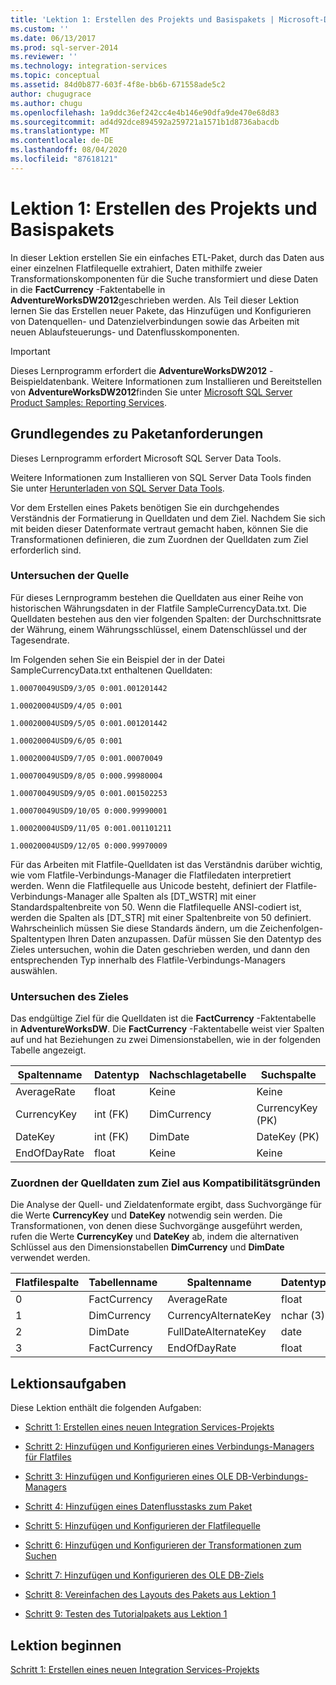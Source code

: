 ```yaml
---
title: 'Lektion 1: Erstellen des Projekts und Basispakets | Microsoft-Dokumentation'
ms.custom: ''
ms.date: 06/13/2017
ms.prod: sql-server-2014
ms.reviewer: ''
ms.technology: integration-services
ms.topic: conceptual
ms.assetid: 84d0b877-603f-4f8e-bb6b-671558ade5c2
author: chugugrace
ms.author: chugu
ms.openlocfilehash: 1a9ddc36ef242cc4e4b146e90dfa9de470e68d83
ms.sourcegitcommit: ad4d92dce894592a259721a1571b1d8736abacdb
ms.translationtype: MT
ms.contentlocale: de-DE
ms.lasthandoff: 08/04/2020
ms.locfileid: "87618121"
---
```

# <a name="lesson-1-creating-the-project-and-basic-package"></a>Lektion 1: Erstellen des Projekts und Basispakets
  In dieser Lektion erstellen Sie ein einfaches ETL-Paket, durch das Daten aus einer einzelnen Flatfilequelle extrahiert, Daten mithilfe zweier Transformationskomponenten für die Suche transformiert und diese Daten in die **FactCurrency** -Faktentabelle in **AdventureWorksDW2012**geschrieben werden. Als Teil dieser Lektion lernen Sie das Erstellen neuer Pakete, das Hinzufügen und Konfigurieren von Datenquellen- und Datenzielverbindungen sowie das Arbeiten mit neuen Ablaufsteuerungs- und Datenflusskomponenten.  
  
> [!IMPORTANT]  
>  Dieses Lernprogramm erfordert die **AdventureWorksDW2012** -Beispieldatenbank. Weitere Informationen zum Installieren und Bereitstellen von **AdventureWorksDW2012**finden Sie unter [Microsoft SQL Server Product Samples: Reporting Services](https://archive.codeplex.com/?p=msftrsprodsamples).  
  
## <a name="understanding-the-package-requirements"></a>Grundlegendes zu Paketanforderungen  
 Dieses Lernprogramm erfordert Microsoft SQL Server Data Tools.  
  
 Weitere Informationen zum Installieren von SQL Server Data Tools finden Sie unter [Herunterladen von SQL Server Data Tools](https://docs.microsoft.com/sql/ssdt/download-sql-server-data-tools-ssdt?view=sql-server-2017).  
  
 Vor dem Erstellen eines Pakets benötigen Sie ein durchgehendes Verständnis der Formatierung in Quelldaten und dem Ziel. Nachdem Sie sich mit beiden dieser Datenformate vertraut gemacht haben, können Sie die Transformationen definieren, die zum Zuordnen der Quelldaten zum Ziel erforderlich sind.  
  
### <a name="looking-at-the-source"></a>Untersuchen der Quelle  
 Für dieses Lernprogramm bestehen die Quelldaten aus einer Reihe von historischen Währungsdaten in der Flatfile SampleCurrencyData.txt. Die Quelldaten bestehen aus den vier folgenden Spalten: der Durchschnittsrate der Währung, einem Währungsschlüssel, einem Datenschlüssel und der Tagesendrate.  
  
 Im Folgenden sehen Sie ein Beispiel der in der Datei SampleCurrencyData.txt enthaltenen Quelldaten:  
  
 `1.00070049USD9/3/05 0:001.001201442`  
  
 `1.00020004USD9/4/05 0:001`  
  
 `1.00020004USD9/5/05 0:001.001201442`  
  
 `1.00020004USD9/6/05 0:001`  
  
 `1.00020004USD9/7/05 0:001.00070049`  
  
 `1.00070049USD9/8/05 0:000.99980004`  
  
 `1.00070049USD9/9/05 0:001.001502253`  
  
 `1.00070049USD9/10/05 0:000.99990001`  
  
 `1.00020004USD9/11/05 0:001.001101211`  
  
 `1.00020004USD9/12/05 0:000.99970009`  
  
 Für das Arbeiten mit Flatfile-Quelldaten ist das Verständnis darüber wichtig, wie vom Flatfile-Verbindungs-Manager die Flatfiledaten interpretiert werden. Wenn die Flatfilequelle aus Unicode besteht, definiert der Flatfile-Verbindungs-Manager alle Spalten als [DT_WSTR] mit einer Standardspaltenbreite von 50. Wenn die Flatfilequelle ANSI-codiert ist, werden die Spalten als [DT_STR] mit einer Spaltenbreite von 50 definiert. Wahrscheinlich müssen Sie diese Standards ändern, um die Zeichenfolgen-Spaltentypen Ihren Daten anzupassen. Dafür müssen Sie den Datentyp des Zieles untersuchen, wohin die Daten geschrieben werden, und dann den entsprechenden Typ innerhalb des Flatfile-Verbindungs-Managers auswählen.  
  
### <a name="looking-at-the-destination"></a>Untersuchen des Zieles  
 Das endgültige Ziel für die Quelldaten ist die **FactCurrency** -Faktentabelle in **AdventureWorksDW**. Die **FactCurrency** -Faktentabelle weist vier Spalten auf und hat Beziehungen zu zwei Dimensionstabellen, wie in der folgenden Tabelle angezeigt.  
  
|Spaltenname|Datentyp|Nachschlagetabelle|Suchspalte|  
|-----------------|---------------|------------------|-------------------|  
|AverageRate|float|Keine|Keine|  
|CurrencyKey|int (FK)|DimCurrency|CurrencyKey (PK)|  
|DateKey|int (FK)|DimDate|DateKey (PK)|  
|EndOfDayRate|float|Keine|Keine|  
  
### <a name="mapping-source-data-to-be-compatible-with-the-destination"></a>Zuordnen der Quelldaten zum Ziel aus Kompatibilitätsgründen  
 Die Analyse der Quell- und Zieldatenformate ergibt, dass Suchvorgänge für die Werte **CurrencyKey** und **DateKey** notwendig sein werden. Die Transformationen, von denen diese Suchvorgänge ausgeführt werden, rufen die Werte **CurrencyKey** und **DateKey** ab, indem die alternativen Schlüssel aus den Dimensionstabellen **DimCurrency** und **DimDate** verwendet werden.  
  
|Flatfilespalte|Tabellenname|Spaltenname|Datentyp|  
|----------------------|----------------|-----------------|---------------|  
|0|FactCurrency|AverageRate|float|  
|1|DimCurrency|CurrencyAlternateKey|nchar (3)|  
|2|DimDate|FullDateAlternateKey|date|  
|3|FactCurrency|EndOfDayRate|float|  
  
## <a name="lesson-tasks"></a>Lektionsaufgaben  
 Diese Lektion enthält die folgenden Aufgaben:  
  
-   [Schritt 1: Erstellen eines neuen Integration Services-Projekts](lesson-1-1-creating-a-new-integration-services-project.md)  
  
-   [Schritt 2: Hinzufügen und Konfigurieren eines Verbindungs-Managers für Flatfiles](lesson-1-2-adding-and-configuring-a-flat-file-connection-manager.md)  
  
-   [Schritt 3: Hinzufügen und Konfigurieren eines OLE DB-Verbindungs-Managers](lesson-1-3-adding-and-configuring-an-ole-db-connection-manager.md)  
  
-   [Schritt 4: Hinzufügen eines Datenflusstasks zum Paket](lesson-1-4-adding-a-data-flow-task-to-the-package.md)  
  
-   [Schritt 5: Hinzufügen und Konfigurieren der Flatfilequelle](lesson-1-5-adding-and-configuring-the-flat-file-source.md)  
  
-   [Schritt 6: Hinzufügen und Konfigurieren der Transformationen zum Suchen](lesson-1-6-adding-and-configuring-the-lookup-transformations.md)  
  
-   [Schritt 7: Hinzufügen und Konfigurieren des OLE DB-Ziels](lesson-1-7-adding-and-configuring-the-ole-db-destination.md)  
  
-   [Schritt 8: Vereinfachen des Layouts des Pakets aus Lektion 1](lesson-1-8-making-the-lesson-1-package-easier-to-understand.md)  
  
-   [Schritt 9: Testen des Tutorialpakets aus Lektion 1](lesson-1-9-testing-the-lesson-1-tutorial-package.md)  
  
## <a name="start-the-lesson"></a>Lektion beginnen  
 [Schritt 1: Erstellen eines neuen Integration Services-Projekts](lesson-1-1-creating-a-new-integration-services-project.md)  
  
  
